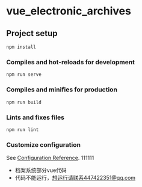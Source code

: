 # vue_electronic_archives

## Project setup
```
npm install
```

### Compiles and hot-reloads for development
```
npm run serve
```

### Compiles and minifies for production
```
npm run build
```

### Lints and fixes files
```
npm run lint
```

### Customize configuration
See [Configuration Reference](https://cli.vuejs.org/config/).
111111
- 档案系统部分vue代码
- 代码不能运行，想运行请联系447422351@qq.com
